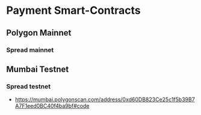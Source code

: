 # Payment Smart-Contracts

## Polygon Mainnet

### Spread mainnet

## Mumbai Testnet

### Spread testnet  

- <https://mumbai.polygonscan.com/address/0xd60DB823Ce25c1f5b39B7A7F1eed0BC40f4ba9bf#code>
